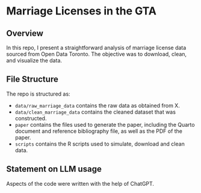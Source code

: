 # Marriage Licenses in the GTA

## Overview

In this repo, I present a straightforward analysis of marriage license data sourced from Open Data Toronto. The objective was to download, clean, and visualize the data.

## File Structure

The repo is structured as:

-   `data/raw_marriage_data` contains the raw data as obtained from X.
-   `data/clean_marriage_data` contains the cleaned dataset that was constructed.
-   `paper` contains the files used to generate the paper, including the Quarto document and reference bibliography file, as well as the PDF of the paper. 
-   `scripts` contains the R scripts used to simulate, download and clean data.


## Statement on LLM usage

Aspects of the code were written with the help of ChatGPT. 
